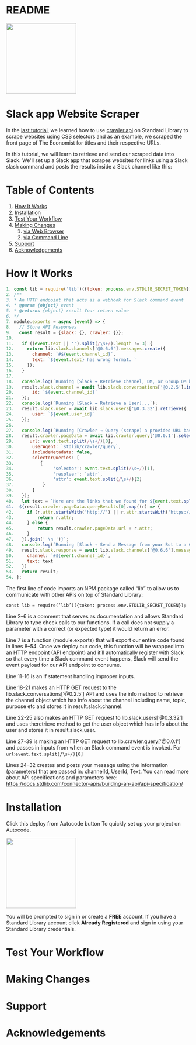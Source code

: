 # README
[<img src="https://deploy.stdlib.com/static/images/deploy.svg?" width="192">](https://deploy.stdlib.com/)

# Slack app Website Scraper 

In the [last tutorial](https://github.com/JanethL/WebScraper), we learned how to use [crawler.api](https://stdlib.com/@crawler/lib/query) on Standard Library to scrape websites using CSS selectors and as an example, we scraped the front page of The Economist for titles and their respective URLs. 

In this tutorial, we will learn to retrieve and send our scraped data into Slack. We'll set up a Slack app that scrapes websites for links using a Slack slash command and posts the results inside a Slack channel like this:

# Table of Contents

1. [How It Works](#how-it-works)
1. [Installation](#installation)
1. [Test Your Workflow](#test-your-workflow)
1. [Making Changes](#making-changes)
   1. [via Web Browser](#via-web-browser)
   1. [via Command Line](#via-command-line)
1. [Support](#support)
1. [Acknowledgements](#acknowledgements)

# How It Works

``` javascript 
1. const lib = require('lib')({token: process.env.STDLIB_SECRET_TOKEN});
2. /**
3. * An HTTP endpoint that acts as a webhook for Slack command event
4. * @param {object} event
5. * @returns {object} result Your return value
6. */
7. module.exports = async (event) => {
8.   // Store API Responses
9.   const result = {slack: {}, crawler: {}};
10.   
11.   if ((event.text || '').split(/\s+/).length != 3) {
12.     return lib.slack.channels['@0.6.6'].messages.create({
13.       channel: `#${event.channel_id}`,
14.       text: `${event.text} has wrong format. `
15.     });
16.   }
17.  
18.   console.log(`Running [Slack → Retrieve Channel, DM, or Group DM by id]...`);
19.   result.slack.channel = await lib.slack.conversations['@0.2.5'].info({
20.       id: `${event.channel_id}`
21.   });
22.   console.log(`Running [Slack → Retrieve a User]...`);
23.   result.slack.user = await lib.slack.users['@0.3.32'].retrieve({
24.       user: `${event.user_id}`
25.   });
26.   
27.   console.log(`Running [Crawler → Query (scrape) a provided URL based on CSS selectors]...`);
28.   result.crawler.pageData = await lib.crawler.query['@0.0.1'].selectors({
29.      url: event.text.split(/\s+/)[0],
30.       userAgent: `stdlib/crawler/query`,
31.       includeMetadata: false,
32.       selectorQueries: [
33.          {
34.               'selector': event.text.split(/\s+/)[1],
35.               'resolver': `attr`,
36.               'attr': event.text.split(/\s+/)[2]
37.           }
38.       ]
39.   });
40.   let text = `Here are the links that we found for ${event.text.split(/\s+/)[0]}\n \n
41.  ${result.crawler.pageData.queryResults[0].map((r) => {
42.     if (r.attr.startsWith('http://') || r.attr.startsWith('https://') || r.attr.startsWith('//')) {
43.         return r.attr;
44.     } else {
45.         return result.crawler.pageData.url + r.attr;
46.     }
47.   }).join(' \n ')}`;
48.   console.log(`Running [Slack → Send a Message from your Bot to a Channel]...`);
49.   result.slack.response = await lib.slack.channels['@0.6.6'].messages.create({
50.     channel: `#${event.channel_id}`,
51.     text: text
52.   })
53.   return result;
54. };


``` 
The first line of code imports an NPM package called “lib” to allow us to communicate with other APIs on top of Standard Library:

`const lib = require(‘lib’)({token: process.env.STDLIB_SECRET_TOKEN});` 

Line 2–6 is a comment that serves as documentation and allows Standard Library to type check calls to our functions. If a call does not supply a parameter with a correct (or expected type) it would return an error.

Line 7 is a function (module.exports) that will export our entire code found in lines 8–54. Once we deploy our code, this function will be wrapped into an HTTP endpoint (API endpoint) and it’ll automatically register with Slack so that every time a Slack command event happens, Slack will send the event payload for our API endpoint to consume.

Line 11-16 is an if statement handling improper inputs. 

Line 18-21 makes an HTTP GET request to the lib.slack.conversations[‘@0.2.5’] API and uses the info method to retrieve the channel object which has info about the channel including name, topic, purpose etc and stores it in result.slack.channel.

Line 22-25 also makes an HTTP GET request to lib.slack.users[‘@0.3.32’] and uses theretrieve method to get the user object which has info about the user and stores it in result.slack.user.

Line 27-39 is making an HTTP GET request to lib.crawler.query['@0.0.1'] and passes in inputs from when an Slack command event is invoked. For `url`:`event.text.split(/\s+/)[0]`

Lines 24–32 creates and posts your message using the information (parameters) that are passed in: channelId, UserId, Text.
You can read more about API specifications and parameters here: https://docs.stdlib.com/connector-apis/building-an-api/api-specification/

# Installation

Click this deploy from Autocode button  To quickly set up your project on Autocode.

[<img src="https://deploy.stdlib.com/static/images/deploy.svg?" width="192">](https://deploy.stdlib.com/)

You will be prompted to sign in or create a **FREE** account. If you have a Standard Library account click **Already Registered** and sign in using your Standard Library credentials.

# Test Your Workflow
# Making Changes
# Support
# Acknowledgements
